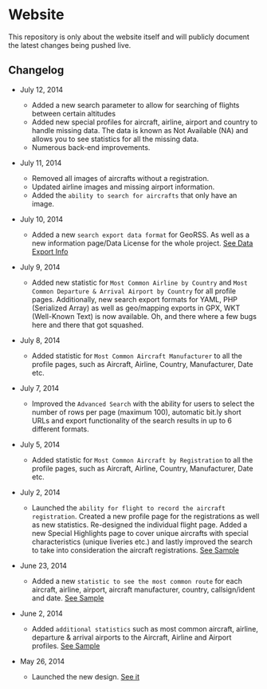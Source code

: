 # Website

This repository is only about the website itself and will publicly document the latest changes being pushed live.

## Changelog
* July 12, 2014
	* Added a new search parameter to allow for searching of flights between certain altitudes
	* Added new special profiles for aircraft, airline, airport and country to handle missing data. The data is known as Not Available (NA) and allows you to see statistics for all the missing data.
	* Numerous back-end improvements.

* July 11, 2014
	* Removed all images of aircrafts without a registration.
	* Updated airline images and missing airport information.
	* Added the `ability to search for aircrafts` that only have an image.

* July 10, 2014
	* Added a new `search export data format` for GeoRSS. As well as a new information page/Data License for the whole project. [See Data Export Info](http://www.barriespotter.com/about/export)

* July 9, 2014
	* Added new statistic for `Most Common Airline by Country` and `Most Common Departure & Arrival Airport by Country` for all profile pages. Additionally, new search export formats for YAML, PHP (Serialized Array) as well as geo/mapping exports in GPX, WKT (Well-Known Text) is now available. Oh, and there where a few bugs here and there that got squashed.

* July 8, 2014
	* Added statistic for `Most Common Aircraft Manufacturer` to all the profile  pages, such as Aircraft, Airline, Country, Manufacturer, Date etc.

* July 7, 2014
	* Improved the `Advanced Search` with the ability for users to select the number of rows per page (maximum 100), automatic bit.ly short URLs and export functionality of the search results in up to 6 different formats.

* July 5, 2014
	* Added statistic for `Most Common Aircraft by Registration` to all the profile  pages, such as Aircraft, Airline, Country, Manufacturer, Date etc.

* July 2, 2014
	* Launched the `ability for flight to record the aircraft registration`. Created a new profile page for the registrations as well as new statistics. Re-designed the individual flight page. Added a new Special Highlights page to cover unique aircrafts with special characteristics (unique liveries etc.) and lastly improved the search to take into consideration the aircraft registrations. [See Sample](http://www.barriespotter.com/registration/C-GANS)

* June 23, 2014
	* Added a new `statistic to see the most common route` for each aircraft, airline, airport, aircraft manufacturer, country, callsign/ident and date. [See Sample](http://www.barriespotter.com/airline/statistics/route/FDX)

* June 2, 2014
	* Added `additional statistics` such as most common aircraft, airline, departure & arrival airports to the Aircraft, Airline and Airport profiles. [See Sample](http://barriespotter.com/airline/statistics/aircraft/DLH)

* May 26, 2014
	* Launched the new design. [See it](http://www.barriespotter.com)
